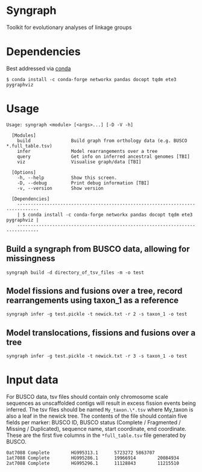 # Syngraph
Toolkit for evolutionary analyses of linkage groups

# Dependencies
Best addressed via [conda](https://docs.conda.io/en/latest/miniconda.html)

```
$ conda install -c conda-forge networkx pandas docopt tqdm ete3 pygraphviz
```

# Usage
```
Usage: syngraph <module> [<args>...] [-D -V -h]

  [Modules]
    build               Build graph from orthology data (e.g. BUSCO *.full_table.tsv)
    infer               Model rearrangements over a tree
    query               Get info on inferred ancestral genomes [TBI]
    viz                 Visualise graph/data [TBI]
    
  [Options]
    -h, --help          Show this screen.
    -D, --debug         Print debug information [TBI]
    -v, --version       Show version

  [Dependencies] 
    ------------------------------------------------------------------------------
    | $ conda install -c conda-forge networkx pandas docopt tqdm ete3 pygraphviz |
    ------------------------------------------------------------------------------
```

## Build a syngraph from BUSCO data, allowing for missingness
```
syngraph build -d directory_of_tsv_files -m -o test
```

## Model fissions and fusions over a tree, record rearrangements using taxon_1 as a reference
```
syngraph infer -g test.pickle -t newick.txt -r 2 -s taxon_1 -o test
```

## Model translocations, fissions and fusions over a tree
```
syngraph infer -g test.pickle -t newick.txt -r 3 -s taxon_1 -o test
```

# Input data

For BUSCO data, tsv files should contain only chromosome scale sequences as unscaffolded contigs will result in excess fission events being inferred. The tsv files should be named `My_taxon.\*.tsv` where My_taxon is also a leaf in the newick tree. The contents of the file should contain five fields per marker: BUSCO ID, BUSCO status (Complete / Fragmented / Missing / Duplicated), sequence name, start coordinate, end coordinate. These are the first five columns in the `*full_table.tsv` file generated by BUSCO.
```
0at7088 Complete        HG995313.1      5723272 5863707
1at7088 Complete        HG995286.1      19966914        20084934
2at7088 Complete        HG995296.1      11128843        11215510
```